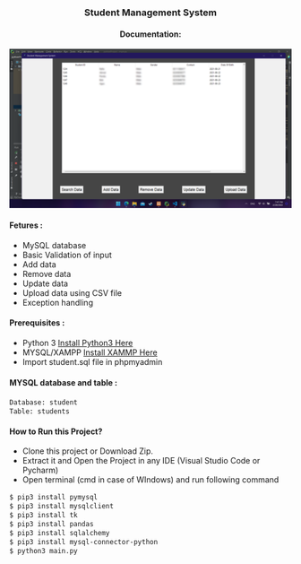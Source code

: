 ###  <center> Student Management System</center>
####  <center> Documentation: </center>

[<img src="documentation/doc.png" />](https://t.me/vinayak_09)

#### Fetures :
- MySQL database
- Basic Validation of input
- Add data
- Remove data
- Update data
- Upload data using CSV file
- Exception handling

#### Prerequisites :
- Python 3 [Install Python3 Here](https://www.python.org/downloads/)
- MYSQL/XAMPP [Install XAMMP Here](https://www.apachefriends.org/download.html)
- Import student.sql file in phpmyadmin

#### MYSQL database and table :
```
Database: student 
Table: students
```


#### How to Run this Project?
- Clone this project or Download Zip.
- Extract it and Open the Project in any IDE (Visual Studio Code or Pycharm)
- Open terminal (cmd in case of WIndows) and run following command
```shell
$ pip3 install pymysql
$ pip3 install mysqlclient
$ pip3 install tk
$ pip3 install pandas
$ pip3 install sqlalchemy
$ pip3 install mysql-connector-python
$ python3 main.py
```
